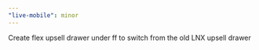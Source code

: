 ```yaml
---
"live-mobile": minor
---
```


Create flex upsell drawer under ff to switch from the old LNX upsell drawer 

